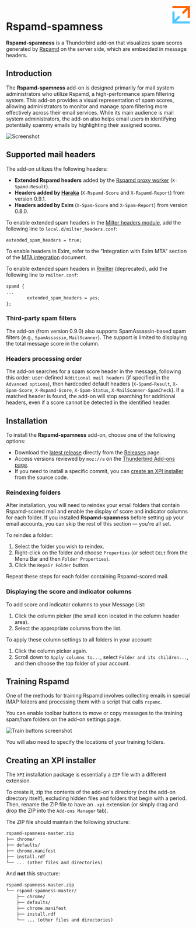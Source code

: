 <img src="images/icon.svg" alt="Logo" align="right" height="48px" />

# Rspamd-spamness

**Rspamd-spamness** is a Thunderbird add-on that visualizes spam scores generated by [Rspamd](https://rspamd.com) on the server side, which are embedded in message headers.

## Introduction

The **Rspamd-spamness** add-on is designed primarily for mail system administrators who utilize Rspamd, a high-performance spam filtering system. This add-on provides a visual representation of spam scores, allowing administrators to monitor and manage spam filtering more effectively across their email services. While its main audience is mail system administrators, the add-on also helps email users in identifying potentially spammy emails by highlighting their assigned scores.

![Screenshot](https://github.com/user-attachments/assets/b0474846-7955-4ec3-9ca9-4a6068a4cc31
"Rspamd-spamness adds columns to the thread pane (message list) and a header to the message pane. The size and saturation of a circle reflect larger or smaller spam scores.")

## Supported mail headers

The add-on utilizes the following headers:

- **Extended Rspamd headers** added by the [Rspamd proxy worker](https://rspamd.com/doc/workers/rspamd_proxy.html) (`X-Spamd-Result`).
- **Headers added by [Haraka](http://haraka.github.io/plugins/rspamd)** (`X-Rspamd-Score` and `X-Rspamd-Report`) from version 0.9.1.
- **Headers added by Exim** (`X-Spam-Score` and `X-Spam-Report`) from version 0.8.0.

To enable extended spam headers in the [Milter headers module](https://rspamd.com/doc/modules/milter_headers.html), add the following line to `local.d/milter_headers.conf`:

~~~
extended_spam_headers = true;
~~~

To enable headers in Exim, refer to the "Integration with Exim MTA" section of the [MTA integration](https://rspamd.com/doc/tutorials/integration.html) document.

To enable extended spam headers in [Rmilter](https://www.rspamd.com/rmilter) (deprecated), add the following line to `rmilter.conf`:

~~~
spamd {
...
        extended_spam_headers = yes;
};
~~~

### Third-party spam filters

The add-on (from version 0.9.0) also supports SpamAssassin-based spam filters (e.g., `SpamAssassin`, `MailScanner`). The support is limited to displaying the total message score in the column.

### Headers processing order

The add-on searches for a spam score header in the message, following this order: user-defined `Additional mail headers` (if specified in the `Advanced options`), then hardcoded default headers (`X-Spamd-Result`, `X-Spam-Score`, `X-Rspamd-Score`, `X-Spam-Status`, `X-MailScanner-SpamCheck`). If a matched header is found, the add-on will stop searching for additional headers, even if a score cannot be detected in the identified header.

## Installation

To install the **Rspamd-spamness** add-on, choose one of the following options:

- Download the [latest release](https://github.com/moisseev/rspamd-spamness/releases/latest) directly from the [Releases](https://github.com/moisseev/rspamd-spamness/releases) page.
- Access versions reviewed by `moz://a` on the [Thunderbird Add-ons page](https://addons.thunderbird.net/thunderbird/addon/rspamd-spamness/).
- If you need to install a specific commit, you can [create an XPI installer](#creating-an-xpi-installer) from the source code.

### Reindexing folders

After installation, you will need to reindex your email folders that contain Rspamd-scored mail and enable the display of score and indicator columns for each folder. If you installed **Rspamd-spamness** before setting up your email accounts, you can skip the rest of this section — you're all set.

To reindex a folder:

1. Select the folder you wish to reindex.
2. Right-click on the folder and choose `Properties` (or select `Edit` from the Menu Bar and then `Folder Properties`).
3. Click the `Repair Folder` button.

Repeat these steps for each folder containing Rspamd-scored mail.

### Displaying the score and indicator columns

To add score and indicator columns to your Message List:

1. Click the column picker (the small icon located in the column header area).
2. Select the appropriate columns from the list.

To apply these column settings to all folders in your account:

1. Click the column picker again.
2. Scroll down to `Apply columns to...`, select `Folder and its children...`, and then choose the top folder of your account.

## Training Rspamd

One of the methods for training Rspamd involves collecting emails in special IMAP folders and processing them with a script that calls `rspamc`.

You can enable toolbar buttons to move or copy messages to the training spam/ham folders on the add-on settings page.

![Train buttons screenshot](https://github.com/user-attachments/assets/9538e3fa-c46c-4c59-84bd-1f2f7f000d46)

You will also need to specify the locations of your training folders.

## Creating an XPI installer

The `XPI` installation package is essentially a `ZIP` file with a different extension.

To create it, zip the contents of the add-on's directory (not the add-on directory itself), excluding hidden files and folders that begin with a period. Then, rename the ZIP file to have an `.xpi` extension (or simply drag and drop the ZIP into the `Add-ons Manager` tab).

The ZIP file should maintain the following structure:

~~~
rspamd-spamness-master.zip
├── chrome/
├── defaults/
├── chrome.manifest
├── install.rdf
└── ... (other files and directories)
~~~

And **not** this structure:

~~~
rspamd-spamness-master.zip
└── rspamd-spamness-master/
    ├── chrome/
    ├── defaults/
    ├── chrome.manifest
    ├── install.rdf
    └── ... (other files and directories)
~~~
